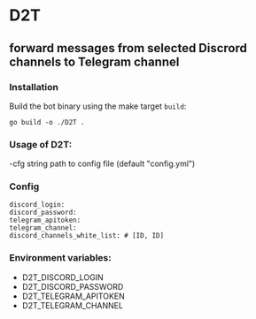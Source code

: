 # D2T
## forward messages from selected Discrord channels to Telegram channel

### Installation

Build the bot binary using the make target `build`:
```shell script
go build -o ./D2T .
```

### Usage of D2T:
  -cfg string
        path to config file (default "config.yml")

### Config
```
discord_login:
discord_password:
telegram_apitoken:
telegram_channel:
discord_channels_white_list: # [ID, ID]
```

### Environment variables:
* D2T_DISCORD_LOGIN
* D2T_DISCORD_PASSWORD
* D2T_TELEGRAM_APITOKEN
* D2T_TELEGRAM_CHANNEL
